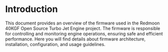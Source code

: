 # Introduction

This document provides an overview of the firmware used in the Redmoon 40KGF Open Source Turbo Jet Engine project. The firmware is responsible for controlling and monitoring engine operations, ensuring safe and efficient performance. Here you will find details about firmware architecture, installation, configuration, and usage guidelines.